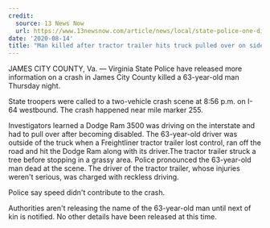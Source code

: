 ```yaml
---
credit:
  source: 13 News Now
  url: https://www.13newsnow.com/article/news/local/state-police-one-died-in-accident-on-i-64-in-james-city-county/291-146709cb-8083-4f0f-ab9c-ca2d710fbe04
date: '2020-08-14'
title: "Man killed after tractor trailer hits truck pulled over on side of I-64 in James City County"
---
```

JAMES CITY COUNTY, Va. — Virginia State Police have released more information on a crash in James City County killed a 63-year-old man Thursday night.

State troopers were called to a two-vehicle crash scene at 8:56 p.m. on I-64 westbound. The crash happened near mile marker 255.

Investigators learned a Dodge Ram 3500 was driving on the interstate and had to pull over after becoming disabled. The 63-year-old driver was outside of the truck when a Freightliner tractor trailer lost control, ran off the road and hit the Dodge Ram along with its driver.The tractor trailer struck a tree before stopping in a grassy area. Police pronounced the 63-year-old man dead at the scene. The driver of the tractor trailer, whose injuries weren't serious, was charged with reckless driving.

Police say speed didn't contribute to the crash.

Authorities aren't releasing the name of the 63-year-old man until next of kin is notified. No other details have been released at this time.

